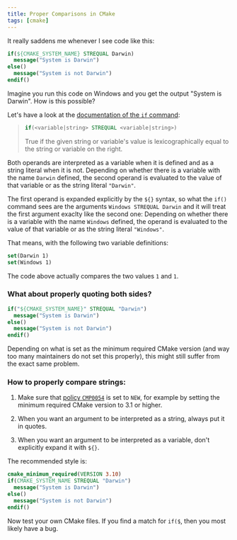 ```yaml
---
title: Proper Comparisons in CMake
tags: [cmake]
---
```


It really saddens me whenever I see code like this:

```cmake
if(${CMAKE_SYSTEM_NAME} STREQUAL Darwin)
  message("System is Darwin")
else()
  message("System is not Darwin")
endif()
```

Imagine you run this code on Windows and you get the output "System is Darwin".
How is this possible?

Let's have a look at the
[documentation of the `if` command](https://cmake.org/cmake/help/latest/command/if.html):

> ```cmake
> if(<variable|string> STREQUAL <variable|string>)
> ```
>
> True if the given string or variable's value is lexicographically equal to the
> string or variable on the right.

Both operands are interpreted as a variable when it is defined and as a string
literal when it is not. Depending on whether there is a variable with the name
`Darwin` defined, the second operand is evaluated to the value of that variable
or as the string literal `"Darwin"`.

The first operand is expanded explicitly by the `${}` syntax, so what the `if()`
command sees are the arguments `Windows STREQUAL Darwin` and it will treat the
first argument exaclty like the second one: Depending on whether there is a
variable with the name `Windows` defined, the operand is evaluated to the value
of that variable or as the string literal `"Windows"`.

That means, with the following two variable definitions:

```cmake
set(Darwin 1)
set(Windows 1)
```

The code above actually compares the two values `1` and `1`.

### What about properly quoting both sides?

```cmake
if("${CMAKE_SYSTEM_NAME}" STREQUAL "Darwin")
  message("System is Darwin")
else()
  message("System is not Darwin")
endif()
```

Depending on what is set as the minimum required CMake version (and way too many
maintainers do not set this properly), this might still suffer from the exact
same problem.

### How to properly compare strings:

1. Make sure that
   [policy `CMP0054`](https://cmake.org/cmake/help/latest/policy/CMP0054.html)
   is set to `NEW`, for example by setting the minimum required CMake version to
   3.1 or higher.

2. When you want an argument to be interpreted as a string, always put it in
   quotes.

3. When you want an argument to be interpreted as a variable, don't explicitly
   expand it with `${}`.

The recommended style is:

```cmake
cmake_minimum_required(VERSION 3.10)
if(CMAKE_SYSTEM_NAME STREQUAL "Darwin")
  message("System is Darwin")
else()
  message("System is not Darwin")
endif()
```

Now test your own CMake files. If you find a match for `if($`, then you most
likely have a bug.
